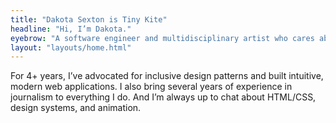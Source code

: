 ```yaml
---
title: "Dakota Sexton is Tiny Kite"
headline: "Hi, I’m Dakota."
eyebrow: "A software engineer and multidisciplinary artist who cares about design, accessibility, and storytelling."
layout: "layouts/home.html"
---
```


For 4+ years, I’ve advocated for inclusive design patterns and built intuitive, modern web applications. I also bring several years of experience in journalism to everything I do. And I’m always up to chat about HTML/CSS, design systems, and animation.
